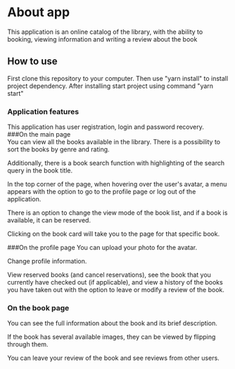 # About app 
This application is an online catalog of the library, with the ability to booking, viewing information and writing a review about the book 

## How to use  
 First clone this repository to your computer.
Then use "yarn install" to install project dependency. After installing start project using command "yarn start"

### Application features 
This application has user registration, login and password recovery.  
###On the main page   
You can view all the books available in the library. There is a possibility to sort the books by genre and rating.   

Additionally, there is a book search function with highlighting of the search query in the book title.    

In the top corner of the page, when hovering over the user's avatar, a menu appears with the option to go to the profile page or log out of the application.    

There is an option to change the view mode of the book list, and if a book is available, it can be reserved.  

Clicking on the book card will take you to the page for that specific book.  

###On the profile page
You can upload your photo for the avatar.  

Change profile information.  

View reserved books (and cancel reservations), see the book that you currently have checked out (if applicable), and view a history of the books you have taken out with the option to leave or modify a review of the book.

### On the book page
You can see the full information about the book and its brief description.   

If the book has several available images, they can be viewed by flipping through them.  

You can leave your review of the book and see reviews from other users.




